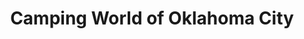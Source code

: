 ---
title: "Camping World of Oklahoma City"
url: /oklahoma-city/camping-world-of-oklahoma-city/
shop: Wohnwagen
---
